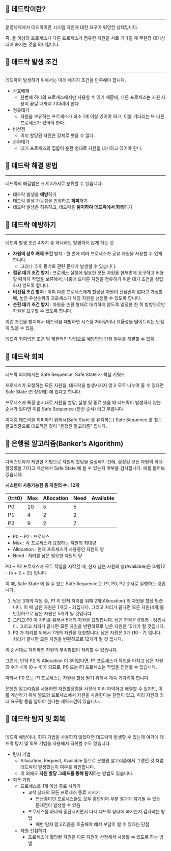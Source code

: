 
## 📌 데드락이란?

---

운영체제에서 데드락이란 시스템 자원에 대한 요구가 뒤엉킨 상태입니다.

즉, 둘 이상의 프로세스가 다른 프로세스가 점유한 자원을 서로 기다릴 때 무한정 대기상태에 빠지는 것을 의미합니다.

## 📌 데드락 발생 조건

---

데드락이 발생하기 위해서는 아래 네가지 조건을 만족해야 합니다.

- 상호배제
    - 한번에 하나의 프로세스에서만 사용할 수 있기 때문에, 다른 프로세스는 자원 사용이 끝날 때까지 기다려야 한다
- 점유대기
    - 자원을 보유하는 프로세스가 최소 1개 이상 있어야 하고, 이를 기다리는 또 다른 프로세스가 있어야 한다.
- 비선점
    - 이미 할당된 자원은 강제로 뺏을 수 없다.
- 순환대기
    - 대기 프로세스의 집합이 순환 형태로 자원을 대기하고 있어야 한다.


## 📌 데드락 해결 방법

---

데드락의 해결법은 크게 3가지로 분류할 수 있습니다.

- 데드락 발생을 **예방**하기
- 데드락 발생 가능성을 인정하고 **회피**하기
- 데드락 발생은 허용하고, 데드락을 **탐지하여** **데드락에서 회복**하기

## 📌 데드락 예방하기

---

데드락 발생 조건 4가지 중 하나라도 발생하지 않게 하는 것

- **자원의 상호 배제 조건** 방지 : 한 번에 여러 프로세스가 공유 자원을 사용할 수 있게 합니다.
    - 그러나 추후 동기화 관련 문제가 발생할 수 있습니다.
- **점유 대기 조건 방지** : 프로세스 실행에 필요한 모든 자원을 한꺼번에 요구하고 허용할 때까지 작업을 보류해서, 나중에 또다른 자원을 점유하기 위한 대기 조건을 성립하지 않도록 합니다.
- **비선점 조건 방지** : 이미 다른 프로세스에게 할당된 자원이 선점권이 없다고 가정할 때, 높은 우선순위의 프로세스가 해당 자원을 선점할 수 있도록 합니다.
- **순환 대기 조건 방지** : 자원을 순환 형태로 대기하지 않도록 일정한 한 쪽 방향으로만 자원을 요구할 수 있도록 합니다.

이런 조건을 방지해서 데드락을 예방하면 시스템 처리량이나 효율성을 떨어트리는 단점이 있을 수 있음.

데드락 회피법은 조금 덜 제한적인 방법으로 예방법의 단점 일부를 해결할 수 있음

## 📌 데드락 회피

---

데드락 회피에서는 Safe Sequence, Safe State 가 핵심 키워드

프로세스가 요청하는 모든 자원을, 데드락을 발생시키지 않고 모두 나누어 줄 수 있다면 Safe State (안정상태) 에 있다고 합니다.

프로세스에 특정 순서대로 자원을 할당, 실행 및 종료 했을 때 데드락이 발생하지 않는 순서가 있다면 이를 Safe Sequence (안전 순서) 라고 부릅니다.

이처럼 데드락을 회피하기 위해서(Safe State 를 유지하는) Safe Sequence 를 찾는 알고리즘으로 대표적인 것이 “은행원 알고리즘" 입니다.

## 📌 ****은행원 알고리즘(Banker’s Algorithm)****

---

다익스트라가 제안한 기법으로 자원의 할당을 결정하기 전에, 결정된 모든 자원의 최대 할당량을 가지고 계산해서 Safe State 에 들 수 있는지 여부를 검사합니다. 예를 들어보겠습니다.

**시스템이 사용가능한 총 자원의 수 : 12개**

| (t=t0) | Max | Allocation | Need | Available |
| --- | --- | --- | --- | --- |
| P0 | 10 | 5 | 5 |  |
| P1 | 4 | 2 | 2 |  |
| P2 | 9 | 2 | 7 |  |
- P0 ~ P2 : 프로세스
- Max : 각 프로세스가 요청하는 자원의 최대량
- Allocation : 현재 프로세스가 사용중인 자원의 량
- Need : 처리를 남은 필요한 자원의 양

P0 ~ P2 프로세스가 모두 작업을 시작할 때, 현재 남은 자원의 양(Available)은 3개[12 - (5 + 2 + 2)] 입니다.

이 때, Safe State 에 들 수 있는 Safe Sequence 는 P1, P0, P2 순서로 실행하는 것입니다.

1. 남은 3개의 자원 중, P1 이 먼저 처리를 위해 2개(Allocation) 의 자원을 할당 받습니다. 이 때 남은 자원은 1개(3 - 2)입니다. 그리고 처리가 끝나면 모든 자원(4개)를 반환하므로 남은 자원은 5개가 될 것입니다.
2. 그리고 P0 이 처리를 위해서 5개의 자원을 요청합니다. 남은 자원은 0개(5 - 5)입니다. 그리고 처리가 끝나면 모든 자원을 반환하므로 남은 자원은 10개가 될 것입니다.
3. P2 가 처리를 위해서 7개의 자원을 요청합니다. 남은 자원은 3개 (10 - 7) 입니다. 처리가 끝나면 모든 자원을 반환하므로 12개가 될 것 입니다.

이 순서대로 처리하면 자원의 부족함없이 처리할 수 있습니다.

그런데, 만약 P2 의 Allocation 이 3이었다면, P1 프로세스가 작업을 마치고 남은 자원의 수가 4개 (0 + 4)가 되므로, P0 또는 P1 프로세스는 작업을 진행할 수 없습니다.

따라서 P0 또는 P1 프로세스는 자원을 할당 받기 위해서 계속 기다려야 합니다.

은행원 알고리즘을 사용하면 자원할당량을 사전에 미리 파악하고 해결할 수 있지만, 이를 계산하기 위해 별도의 프로세스에서 자원을 사용한다는 단점이 있고, 미리 자원의 최대 요구량 등을 알아야 한다는 제약조건이 있습니다.

## 📌 데드락 탐지 및 회복

---

데드락 예방이나, 회피 기법을 사용하지 않았다면 데드락이 발생할 수 있는데 여기에 데드락 탐지 및 회복 기법을 사용해서 극복할 수도 있습니다.

- 탐지 기법
    - Allocation, Request, Available 등으로 은행원 알고리즘에서 그랬던 것 처럼 데드락이 발생했는지 여부를 확인합니다.
    - 이 외에도 **자원 할당 그래프를 통해 탐지**하는 방법도 있습니다.
- 회복 기법
    - 프로세스를 1개 이상 종료 시키기
        - 교착 상태의 모든 프로세스 종료 시키기
            - 연산중이던 프로세스들도 모두 중단되어 부분 결과가 폐기될 수 있는 문제점이 발생할 수 있음
        - 프로세스를 하나씩 중단시키면서 다시 데드락 상태에 빠지는지 검사하는 방법
            - 매번 탐지 알고리즘을 호출해야 해서 부담이 될 수 있다는 단점
    - 자원 선점하기
        - 프로세스에 할당된 자원을 다른 자원이 선점해서 사용할 수 있도록 하는 방법
